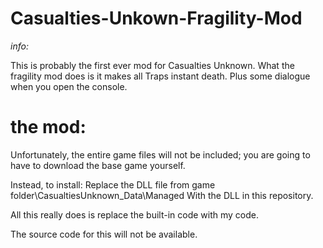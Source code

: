 # Casualties-Unkown-Fragility-Mod
*info:*

This is probably the first ever mod for Casualties Unknown. What the fragility mod does is it makes all Traps instant death. Plus some dialogue when you open the console.


# the mod:
Unfortunately, the entire game files will not be included; you are going to have to download the base game yourself.

Instead, to install: 
Replace the DLL file from
game folder\CasualtiesUnknown_Data\Managed
With the DLL in this repository.

All this really does is replace the built-in code with my code.

The source code for this will not be available.
